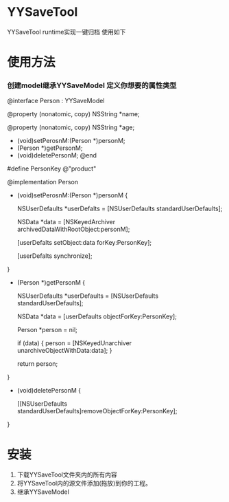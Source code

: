 # YYSaveTool

YYSaveTool runtime实现一键归档 使用如下

# 使用方法

### 创建model继承YYSaveModel 定义你想要的属性类型 

@interface Person : YYSaveModel

@property (nonatomic, copy) NSString *name;

@property (nonatomic, copy) NSString *age;

+ (void)setPerosnM:(Person *)personM;
+ (Person *)getPersonM;
+ (void)deletePersonM;
@end

#define PersonKey @"product"

@implementation Person
+ (void)setPerosnM:(Person *)personM {

    NSUserDefaults *userDefalts = [NSUserDefaults standardUserDefaults];
    
    NSData *data = [NSKeyedArchiver archivedDataWithRootObject:personM];
    
    [userDefalts setObject:data forKey:PersonKey];
    
    [userDefalts synchronize];
    
}

+ (Person *)getPersonM {

    NSUserDefaults *userDefaults = [NSUserDefaults standardUserDefaults];
    
    NSData *data = [userDefaults objectForKey:PersonKey];
    
    Person *person = nil;
    
    if (data) {
        person = [NSKeyedUnarchiver unarchiveObjectWithData:data];
    }
    
    return person;
    
}

+ (void)deletePersonM {

    [[NSUserDefaults standardUserDefaults]removeObjectForKey:PersonKey];
    
}


# 安装
1. 下载YYSaveTool文件夹内的所有内容
2. 将YYSaveTool内的源文件添加(拖放)到你的工程。
3. 继承YYSaveModel

